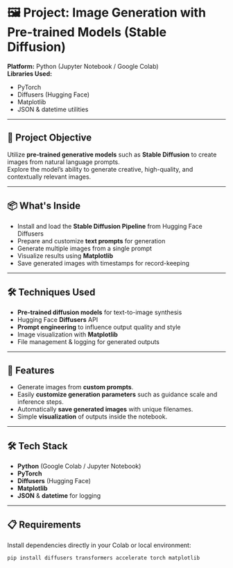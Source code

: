 # 🖼️ Project: Image Generation with Pre-trained Models (Stable Diffusion)

**Platform:** Python (Jupyter Notebook / Google Colab)  
**Libraries Used:**  
- PyTorch  
- Diffusers (Hugging Face)  
- Matplotlib  
- JSON & datetime utilities  

---

## 🎯 Project Objective  
Utilize **pre-trained generative models** such as **Stable Diffusion** to create images from natural language prompts.  
Explore the model’s ability to generate creative, high-quality, and contextually relevant images.

---

## 📦 What's Inside  
- Install and load the **Stable Diffusion Pipeline** from Hugging Face Diffusers  
- Prepare and customize **text prompts** for generation  
- Generate multiple images from a single prompt  
- Visualize results using **Matplotlib**  
- Save generated images with timestamps for record-keeping

---

## 🛠 Techniques Used  
- **Pre-trained diffusion models** for text-to-image synthesis  
- Hugging Face **Diffusers** API  
- **Prompt engineering** to influence output quality and style  
- Image visualization with **Matplotlib**  
- File management & logging for generated outputs  

---

## 📂 Features
- Generate images from **custom prompts**.
- Easily **customize generation parameters** such as guidance scale and inference steps.
- Automatically **save generated images** with unique filenames.
- Simple **visualization** of outputs inside the notebook.

---

## 🛠️ Tech Stack
- **Python** (Google Colab / Jupyter Notebook)
- **PyTorch**
- **Diffusers** (Hugging Face)
- **Matplotlib**
- **JSON** & **datetime** for logging

---

## 📋 Requirements
Install dependencies directly in your Colab or local environment:
```bash
pip install diffusers transformers accelerate torch matplotlib
